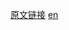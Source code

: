 <a href="https://developer.mozilla.org/zh-CN/docs/Web/JavaScript/Reference/Global_Objects/String/quote" target="_blank">原文链接</a>
<a href="https://developer.mozilla.org/en-US/docs/Web/JavaScript/Reference/Global_Objects/String/quote" target="_blank">en</a>